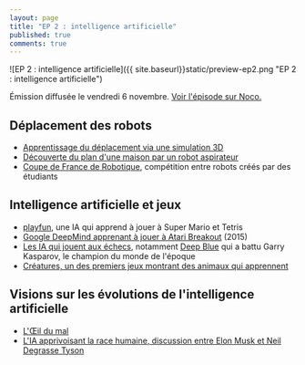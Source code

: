 ```yaml
---
layout: page
title: "EP 2 : intelligence artificielle"
published: true
comments: true
---
```


![EP 2 : intelligence artificielle]({{ site.baseurl}}static/preview-ep2.png "EP 2 : intelligence artificielle")

Émission diffusée le vendredi 6 novembre. [Voir l'épisode sur Noco.](http://noco.tv/emission/23836/nolife/la-faute-a-l-algo/02-intelligence-artificielle)

## Déplacement des robots

- [Apprentissage du déplacement via une simulation 3D](http://www.goatstream.com/research/papers/SA2013/index.html)
- [Découverte du plan d'une maison par un robot aspirateur](http://www.technologyreview.com/news/541326/the-roomba-now-sees-and-maps-a-home/)
- [Coupe de France de Robotique](http://www.planete-sciences.org/robot/?section=pages&pageid=79), compétition entre robots créés par des étudiants

## Intelligence artificielle et jeux

- [playfun](http://www.cs.cmu.edu/~tom7/mario/), une IA qui apprend à jouer à Super Mario et Tetris
- [Google DeepMind apprenant à jouer à Atari Breakout](https://www.youtube.com/watch?v=V1eYniJ0Rnk) (2015)
- [Les IA qui jouent aux échecs](http://www.chess.com/blog/_valentin_/how-computers-quotthinkquot-in-chess), notamment [Deep Blue](https://fr.wikipedia.org/wiki/Deep_Blue) qui a battu Garry Kasparov, le champion du monde de l'époque
- [Créatures, un des premiers jeux montrant des animaux qui apprennent](https://fr.wikipedia.org/wiki/Creatures_%28s%C3%A9rie%29)

## Visions sur les évolutions de l'intelligence artificielle

- [L'Œil du mal](http://www.imdb.com/title/tt1059786/)
- [L'IA apprivoisant la race humaine, discussion entre Elon Musk et Neil Degrasse Tyson](https://www.washingtonpost.com/news/innovations/wp/2015/03/24/elon-musk-neil-degrasse-tyson-laugh-about-artificial-intelligence-turning-the-human-race-into-its-pet-labrador/)
